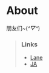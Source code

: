 # About
朋友们~(*^▽^*)

> ### Links
> - [Lane](http://lane-home.top)
> - [JA](https://ja101617.github.io/)